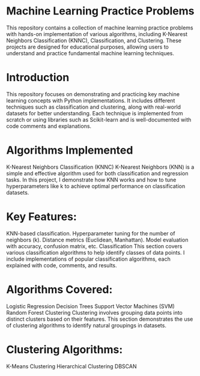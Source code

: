 Machine Learning Practice Problems
==================================
This repository contains a collection of machine learning practice problems with hands-on implementation of various algorithms, including K-Nearest Neighbors Classification (KNNC), Classification, and Clustering. These projects are designed for educational purposes, allowing users to understand and practice fundamental machine learning techniques.

Introduction
==================================
This repository focuses on demonstrating and practicing key machine learning concepts with Python implementations. It includes different techniques such as classification and clustering, along with real-world datasets for better understanding. Each technique is implemented from scratch or using libraries such as Scikit-learn and is well-documented with code comments and explanations.

Algorithms Implemented
==================================
K-Nearest Neighbors Classification (KNNC)
K-Nearest Neighbors (KNN) is a simple and effective algorithm used for both classification and regression tasks. In this project, I demonstrate how KNN works and how to tune hyperparameters like k to achieve optimal performance on classification datasets.

Key Features:
==================================
KNN-based classification.
Hyperparameter tuning for the number of neighbors (k).
Distance metrics (Euclidean, Manhattan).
Model evaluation with accuracy, confusion matrix, etc.
Classification
This section covers various classification algorithms to help identify classes of data points. I include implementations of popular classification algorithms, each explained with code, comments, and results.

Algorithms Covered:
==================================
Logistic Regression
Decision Trees
Support Vector Machines (SVM)
Random Forest
Clustering
Clustering involves grouping data points into distinct clusters based on their features. This section demonstrates the use of clustering algorithms to identify natural groupings in datasets.

Clustering Algorithms:
==================================
K-Means Clustering
Hierarchical Clustering
DBSCAN
